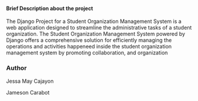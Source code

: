 #### Brief Description about the project
The Django Project for a Student Organization Management System is a web application designed to streamline the administrative tasks of a student organization. 
The Student Organization Management System powered by Django offers a comprehensive solution for efficiently managing the 
operations and activities happeneed inside the student organization management system by promoting collaboration, and organization

### Author
Jessa May Cajayon

Jameson Carabot
